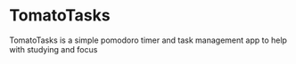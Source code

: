 # TomatoTasks
TomatoTasks is a simple pomodoro timer and task management app to help with studying and focus
